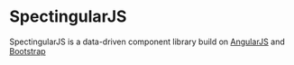 SpectingularJS
===============

SpectingularJS is a data-driven component library build on [AngularJS](http://angularjs.org) and [Bootstrap](http://getbootstrap.com/)
